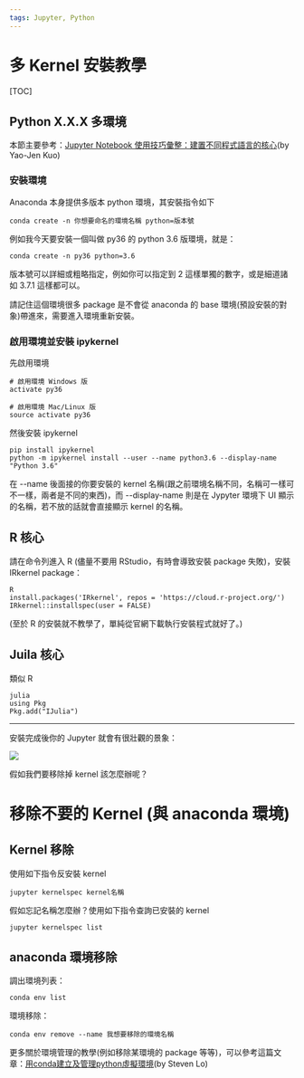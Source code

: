 ```yaml
---
tags: Jupyter, Python
---
```


# 多 Kernel 安裝教學

[TOC]

## Python X.X.X 多環境

本節主要參考：[Jupyter Notebook 使用技巧彙整：建置不同程式語言的核心](https://medium.com/pyradise/jupyter-notebook-tricks-kernels-9350502ccb69)(by Yao-Jen Kuo)

### 安裝環境

Anaconda 本身提供多版本 python 環境，其安裝指令如下

```shell=
conda create -n 你想要命名的環境名稱 python=版本號
```

例如我今天要安裝一個叫做 py36 的 python 3.6 版環境，就是：

```shell=
conda create -n py36 python=3.6
```

版本號可以詳細或粗略指定，例如你可以指定到 2 這樣單獨的數字，或是細道諸如 3.7.1 這樣都可以。

請記住這個環境很多 package 是不會從 anaconda 的 base 環境(預設安裝的對象)帶進來，需要進入環境重新安裝。

### 啟用環境並安裝 ipykernel

先啟用環境

```shell=
# 啟用環境 Windows 版
activate py36

# 啟用環境 Mac/Linux 版
source activate py36
```

然後安裝 ipykernel

```
pip install ipykernel
python -m ipykernel install --user --name python3.6 --display-name "Python 3.6"
```

在 --name 後面接的你要安裝的 kernel 名稱(跟之前環境名稱不同，名稱可一樣可不一樣，兩者是不同的東西)，而 --display-name 則是在 Jypyter 環境下 UI 顯示的名稱，若不放的話就會直接顯示 kernel 的名稱。

## R 核心

請在命令列進入 R (儘量不要用 RStudio，有時會導致安裝 package 失敗)，安裝 IRkernel package：

```shell=
R
install.packages('IRkernel', repos = 'https://cloud.r-project.org/')
IRkernel::installspec(user = FALSE)
```

(至於 R 的安裝就不教學了，單純從官網下載執行安裝程式就好了。)

## Juila 核心

類似 R

```
julia
using Pkg
Pkg.add("IJulia")
```

---

安裝完成後你的 Jupyter 就會有很壯觀的景象：

![](https://i.imgur.com/wnAtLkL.png)

假如我們要移除掉 kernel 該怎麼辦呢？

# 移除不要的 Kernel (與 anaconda 環境)

## Kernel 移除

使用如下指令反安裝 kernel

```shell=
jupyter kernelspec kernel名稱
```

假如忘記名稱怎麼辦？使用如下指令查詢已安裝的 kernel

```shell=
jupyter kernelspec list
```

## anaconda 環境移除

調出環境列表：

```shell=
conda env list
```

環境移除：

```shell=
conda env remove --name 我想要移除的環境名稱
```

更多關於環境管理的教學(例如移除某環境的 package 等等)，可以參考這篇文章：[用conda建立及管理python虛擬環境](https://medium.com/python4u/%E7%94%A8conda%E5%BB%BA%E7%AB%8B%E5%8F%8A%E7%AE%A1%E7%90%86python%E8%99%9B%E6%93%AC%E7%92%B0%E5%A2%83-b61fd2a76566)(by Steven Lo)
